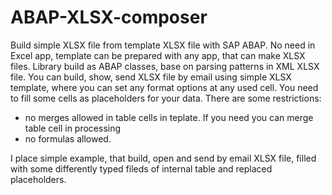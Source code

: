 # ABAP-XLSX-composer
Build simple XLSX file from template XLSX file with SAP ABAP. No need in Excel app, template can be prepared with any app, that can make XLSX files. 
Library build as ABAP classes, base on parsing patterns in XML XLSX file. You can build, show, send XLSX file by email using simple XLSX template, where you can set any format options at any used cell. You need to fill some cells as placeholders for your data. 
There are some restrictions:
 - no merges allowed in table cells in teplate. If you need you can merge table cell in processing
 - no formulas allowed.

I place simple example, that build, open and send by email XLSX file, filled with some differently typed fileds of internal table and  replaced placeholders.

